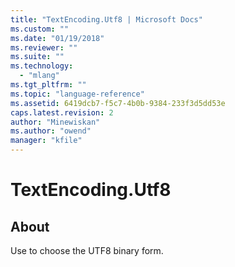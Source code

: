 ```yaml
---
title: "TextEncoding.Utf8 | Microsoft Docs"
ms.custom: ""
ms.date: "01/19/2018"
ms.reviewer: ""
ms.suite: ""
ms.technology: 
  - "mlang"
ms.tgt_pltfrm: ""
ms.topic: "language-reference"
ms.assetid: 6419dcb7-f5c7-4b0b-9384-233f3d5dd53e
caps.latest.revision: 2
author: "Minewiskan"
ms.author: "owend"
manager: "kfile"
---
```

# TextEncoding.Utf8
## About
Use to choose the UTF8 binary form.

